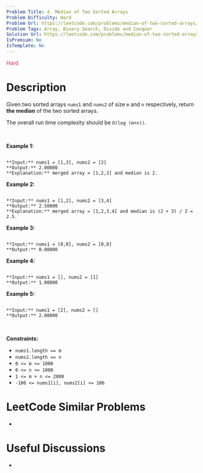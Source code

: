 ```yaml
---
Problem Title: 4. Median of Two Sorted Arrays
Problem Difficulty: Hard
Problem Url: https://leetcode.com/problems/median-of-two-sorted-arrays/
Problem Tags: Array, Binary Search, Divide and Conquer
Solution Url: https://leetcode.com/problems/median-of-two-sorted-arrays/solution/
IsPremium: No
IsTemplate: No
---
```


<span style="color: rgb(233, 30, 99);">Hard</span>

# Description

Given two sorted arrays `nums1` and `nums2` of size `m` and `n` respectively, return **the median** of the two sorted arrays.


The overall run time complexity should be `O(log (m+n))`.


 


**Example 1:**



```

**Input:** nums1 = [1,3], nums2 = [2]
**Output:** 2.00000
**Explanation:** merged array = [1,2,3] and median is 2.

```

**Example 2:**



```

**Input:** nums1 = [1,2], nums2 = [3,4]
**Output:** 2.50000
**Explanation:** merged array = [1,2,3,4] and median is (2 + 3) / 2 = 2.5.

```

**Example 3:**



```

**Input:** nums1 = [0,0], nums2 = [0,0]
**Output:** 0.00000

```

**Example 4:**



```

**Input:** nums1 = [], nums2 = [1]
**Output:** 1.00000

```

**Example 5:**



```

**Input:** nums1 = [2], nums2 = []
**Output:** 2.00000

```

 


**Constraints:**


* `nums1.length == m`
* `nums2.length == n`
* `0 <= m <= 1000`
* `0 <= n <= 1000`
* `1 <= m + n <= 2000`
* `-106 <= nums1[i], nums2[i] <= 106`




# LeetCode Similar Problems

- []()

# Useful Discussions

- []()
